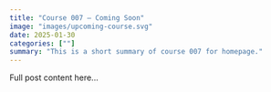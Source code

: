 ```yaml
---
title: "Course 007 — Coming Soon"
image: "images/upcoming-course.svg"
date: 2025-01-30
categories: [""]
summary: "This is a short summary of course 007 for homepage."
---
```


Full post content here...
